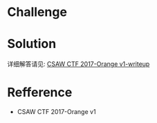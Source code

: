 # Challenge 

# Solution 
详细解答请见: [CSAW CTF 2017-Orange v1-writeup](https://chybeta.github.io/2017/09/18/CSAW-CTF-2017-Orange-v1-writeup/)

# Refference 
+ CSAW CTF 2017-Orange v1